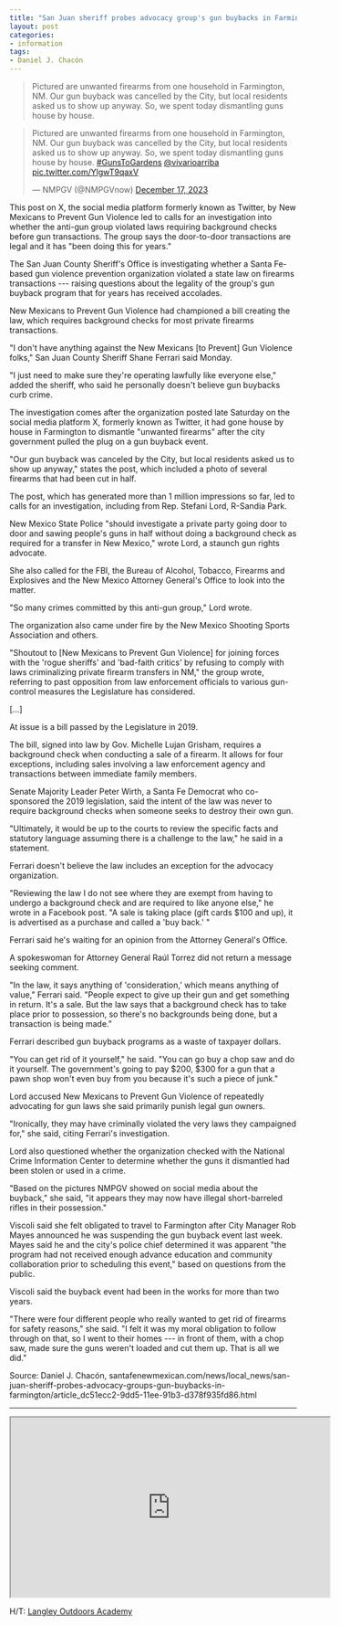 ```yaml
---
title: "San Juan sheriff probes advocacy group's gun buybacks in Farmington"
layout: post
categories:
- information
tags:
- Daniel J. Chacón
---
```


> Pictured are unwanted firearms from one household in Farmington, NM. Our gun buyback was cancelled by the City, but local residents asked us to show up anyway. So, we spent today dismantling guns house by house.

<blockquote class="twitter-tweet"><p lang="en" dir="ltr">Pictured are unwanted firearms from one household in Farmington, NM. Our gun buyback was cancelled by the City, but local residents asked us to show up anyway. So, we spent today dismantling guns house by house. <a href="https://twitter.com/hashtag/GunsToGardens?src=hash&amp;ref_src=twsrc%5Etfw">#GunsToGardens</a> <a href="https://twitter.com/vivarioarriba?ref_src=twsrc%5Etfw">@vivarioarriba</a> <a href="https://t.co/YlgwT9qaxV">pic.twitter.com/YlgwT9qaxV</a></p>&mdash; NMPGV (@NMPGVnow) <a href="https://twitter.com/NMPGVnow/status/1736238935175557462?ref_src=twsrc%5Etfw">December 17, 2023</a></blockquote><script async src="https://platform.twitter.com/widgets.js" charset="utf-8"></script>

This post on X, the social media platform formerly known as Twitter, by New Mexicans to Prevent Gun Violence led to calls for an investigation into whether the anti-gun group violated laws requiring background checks before gun transactions. The group says the door-to-door transactions are legal and it has "been doing this for years."

The San Juan County Sheriff's Office is investigating whether a Santa Fe-based gun violence prevention organization violated a state law on firearms transactions --- raising questions about the legality of the group's gun buyback program that for years has received accolades.

New Mexicans to Prevent Gun Violence had championed a bill creating the law, which requires background checks for most private firearms transactions.

"I don't have anything against the New Mexicans [to Prevent] Gun Violence folks," San Juan County Sheriff Shane Ferrari said Monday.

"I just need to make sure they're operating lawfully like everyone else," added the sheriff, who said he personally doesn't believe gun buybacks curb crime.

The investigation comes after the organization posted late Saturday on the social media platform X, formerly known as Twitter, it had gone house by house in Farmington to dismantle "unwanted firearms" after the city government pulled the plug on a gun buyback event.

"Our gun buyback was canceled by the City, but local residents asked us to show up anyway," states the post, which included a photo of several firearms that had been cut in half.

The post, which has generated more than 1 million impressions so far, led to calls for an investigation, including from Rep. Stefani Lord, R-Sandia Park.

New Mexico State Police "should investigate a private party going door to door and sawing people's guns in half without doing a background check as required for a transfer in New Mexico," wrote Lord, a staunch gun rights advocate.

She also called for the FBI, the Bureau of Alcohol, Tobacco, Firearms and Explosives and the New Mexico Attorney General's Office to look into the matter.

"So many crimes committed by this anti-gun group," Lord wrote.

The organization also came under fire by the New Mexico Shooting Sports Association and others.

"Shoutout to [New Mexicans to Prevent Gun Violence] for joining forces with the 'rogue sheriffs' and 'bad-faith critics' by refusing to comply with laws criminalizing private firearm transfers in NM," the group wrote, referring to past opposition from law enforcement officials to various gun-control measures the Legislature has considered.

[...]

At issue is a bill passed by the Legislature in 2019.

The bill, signed into law by Gov. Michelle Lujan Grisham, requires a background check when conducting a sale of a firearm. It allows for four exceptions, including sales involving a law enforcement agency and transactions between immediate family members.

Senate Majority Leader Peter Wirth, a Santa Fe Democrat who co-sponsored the 2019 legislation, said the intent of the law was never to require background checks when someone seeks to destroy their own gun.

"Ultimately, it would be up to the courts to review the specific facts and statutory language assuming there is a challenge to the law," he said in a statement.

Ferrari doesn't believe the law includes an exception for the advocacy organization.

"Reviewing the law I do not see where they are exempt from having to undergo a background check and are required to like anyone else," he wrote in a Facebook post. "A sale is taking place (gift cards $100 and up), it is advertised as a purchase and called a 'buy back.' "

Ferrari said he's waiting for an opinion from the Attorney General's Office.

A spokeswoman for Attorney General Raúl Torrez did not return a message seeking comment.

"In the law, it says anything of 'consideration,' which means anything of value," Ferrari said. "People expect to give up their gun and get something in return. It's a sale. But the law says that a background check has to take place prior to possession, so there's no backgrounds being done, but a transaction is being made."

Ferrari described gun buyback programs as a waste of taxpayer dollars.

"You can get rid of it yourself," he said. "You can go buy a chop saw and do it yourself. The government's going to pay $200, $300 for a gun that a pawn shop won't even buy from you because it's such a piece of junk."

Lord accused New Mexicans to Prevent Gun Violence of repeatedly advocating for gun laws she said primarily punish legal gun owners.

"Ironically, they may have criminally violated the very laws they campaigned for," she said, citing Ferrari's investigation.

Lord also questioned whether the organization checked with the National Crime Information Center to determine whether the guns it dismantled had been stolen or used in a crime.

"Based on the pictures NMPGV showed on social media about the buyback," she said, "it appears they may now have illegal short-barreled rifles in their possession."

Viscoli said she felt obligated to travel to Farmington after City Manager Rob Mayes announced he was suspending the gun buyback event last week. Mayes said he and the city's police chief determined it was apparent "the program had not received enough advance education and community collaboration prior to scheduling this event," based on questions from the public.

Viscoli said the buyback event had been in the works for more than two years.

"There were four different people who really wanted to get rid of firearms for safety reasons," she said. "I felt it was my moral obligation to follow through on that, so I went to their homes --- in front of them, with a chop saw, made sure the guns weren't loaded and cut them up. That is all we did."

Source: Daniel J. Chacón, santafenewmexican.com/news/local_news/san-juan-sheriff-probes-advocacy-groups-gun-buybacks-in-farmington/article_dc51ecc2-9dd5-11ee-91b3-d378f935fd86.html

---

<iframe width="560" height="315" src="https://www.youtube.com/embed/41MjDAUGpv0?si=EPXjzOYLvRsNvOv0" title="Most epic backfire ever"></iframe>

H/T: [Langley Outdoors Academy](https://www.youtube.com/@LangleyOutdoors)
